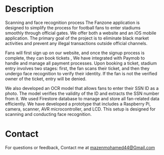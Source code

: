 # Description
Scanning and face recognition process
The Fanzone application is designed to simplify the process for football fans to enter stadiums smoothly through official gates. We offer both a website and an iOS mobile application.
The primary goal of the project is to eliminate black market activities and prevent any illegal transactions outside official channels.

Fans will first sign up on our website, and once the signup process is complete, they can book tickets , We have integrated with Paymob to handle and manage all payment processes. Upon booking a ticket, stadium entry involves two stages: first, the fan scans their ticket, and then they undergo face recognition to verify their identity. If the fan is not the verified owner of the ticket, entry will be denied.

We also developed an OCR model that allows fans to enter their SSN ID as a photo. The model verifies the validity of the ID and extracts the SSN number from it.
We used Firestore database to manage and store all fan-related data efficiently.
We have developed a prototype that includes a Raspberry Pi, camera, scanner, AVR microcontroller, and LCD. This setup is designed for scanning and conducting face recognition.


# Contact
For questions or feedback, Contact me at mazenmohamed44@Gmail.com
